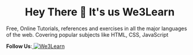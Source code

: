 <h1 align="center">Hey There 👋 It's us We3Learn</h1>
Free, Online Tutorials, references and exercises in all the major languages of the web. Covering popular subjects like HTML, CSS, JavaScript

<p align="left">
  <b>Follow Us</b>:<a href="https://twitter.com/We3Learn" target="blank">
  <img src="https://img.shields.io/twitter/follow/We3Learn" alt="We3Learn" />
</a></p>
